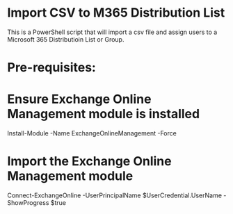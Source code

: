 # Import CSV to M365 Distribution List

This is a PowerShell script that will import a csv file and assign users to a Microsoft 365 Distributioin List or Group.

# Pre-requisites:

# Ensure Exchange Online Management module is installed
Install-Module -Name ExchangeOnlineManagement -Force

# Import the Exchange Online Management module
Connect-ExchangeOnline -UserPrincipalName $UserCredential.UserName -ShowProgress $true


